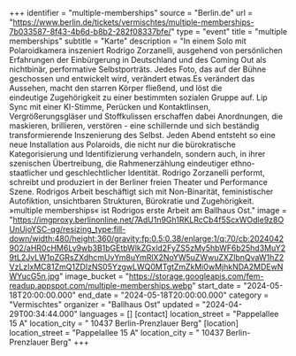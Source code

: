 +++
identifier = "multiple-memberships"
source = "Berlin.de"
url = "https://www.berlin.de/tickets/vermischtes/multiple-memberships-7b033587-8f43-4b6d-b8b2-282f08337bfe/"
type = "event"
title = "multiple memberships"
subtitle = "Karte"
description = "In einem Solo mit Polaroidkamera inszeniert Rodrigo Zorzanelli, ausgehend von persönlichen Erfahrungen der Einbürgerung in Deutschland und des Coming Out als nichtbinär, performative Selbstporträts. Jedes Foto, das auf der Bühne geschossen und entwickelt wird, verändert etwas.Es verändert das Aussehen, macht den starren Körper fließend, und löst die eindeutige Zugehörigkeit zu einer bestimmten sozialen Gruppe auf. Lip Sync mit einer KI-Stimme, Perücken und Kontaktlinsen, Vergrößerungsgläser und Stoffkulissen erschaffen dabei Anordnungen, die maskieren, brillieren, verstören - eine schillernde und sich beständig transformierende Inszenierung des Selbst. Jeden Abend entsteht so eine neue Installation aus Polaroids, die nicht nur die bürokratische Kategorisierung und Identifizierung verhandeln, sondern auch, in ihrer szenischen Übertreibung, die Rahmenerzählung eindeutiger ethno-staatlicher und geschlechtlicher Identität. Rodrigo Zorzanelli performt, schreibt und produziert in der Berliner freien Theater und Performance Szene. Rodrigos Arbeit beschäftigt sich mit Non-Binarität, feministischer Autofiktion, unsichtbaren Strukturen, Bürokratie und Zugehörigkeit. »multiple memberships« ist Rodrigos erste Arbeit am Ballhaus Ost."
image = "https://imgproxy.berlinonline.net/7AdU1n9Gh1RKLRcCb4f5ScxWOdle9z8OUnUjoYSC-qg/resizing_type:fill-down/width:480/height:360/gravity:fp:0.5:0.38/enlarge:1/q:70/cb:2024042902/aHR0cHM6Ly9wb3B1bGEtbWlkZGxld2FyZS5zMy5hbWF6b25hd3MuY29tL2JvLW1pZGRsZXdhcmUvYm8uYmRlX2NoYW5uZWwuZXZlbnQvaW1hZ2VzLzIxMC81ZmQ1ZDIzNS05YzgwLWQ0MTgtZmZkMi0wMjhkNDA2MDEwNWYucG5n.jpg"
image_bucket = "https://storage.googleapis.com/fem-readup.appspot.com/multiple-memberships.webp"
start_date = "2024-05-18T20:00:00.000"
end_date = "2024-05-18T20:00:00.000"
category = "Vermischtes"
organizer = "Ballhaus Ost"
updated = "2024-04-29T00:34:44.000"
languages = []
[contact]
location_street = "Pappelallee 15 A"
location_city = " 10437 Berlin-Prenzlauer Berg"
[location]
location_street = "Pappelallee 15 A"
location_city = " 10437 Berlin-Prenzlauer Berg"
+++